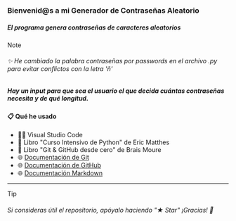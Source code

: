 ### Bienvenid@s a mi Generador de Contraseñas Aleatorio

##### **El programa genera contraseñas de caracteres aleatorios**

> [!NOTE]
> ###### ✨ He cambiado la palabra contraseñas por passwords en el archivo .py para evitar conflictos con la letra 'ñ'

##### Hay un input para que sea el usuario el que decida cuántas contraseñas necesita y de qué longitud.


#### 📋 Qué he usado

- 👨‍💻 Visual Studio Code
- 📘 Libro "Curso Intensivo de Python" de Eric Matthes  
- 📘 Libro "Git & GitHub desde cero" de Brais Moure
- 🌐 [Documentación de Git](https://git-scm.com)
- 🌐 [Documentación de GitHub](https://docs.github.com/es)
- 🌐 [Documentación Markdown](https://markdown.es)

---

> [!TIP]
> ###### Si consideras útil el repositorio, apóyalo haciendo "★ Star" ¡Gracias! 🚀